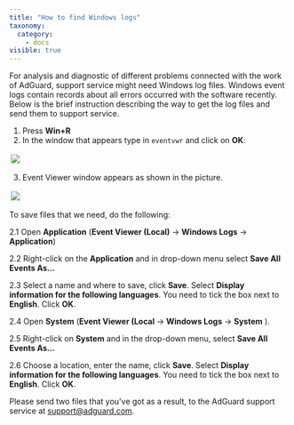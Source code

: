```yaml
---
title: "How to find Windows logs"
taxonomy:
  category:
    - docs
visible: true
---
```


For analysis and diagnostic of different problems connected with the work of AdGuard, support service might need Windows log files. Windows event logs contain records about all errors occurred with the software recently. Below is the brief instruction describing the way to get the log files and send them to support service.

1. Press **Win+R**
2. In the window that appears type in `eventvwr` and click on **OK**:

<img src="https://cdn.adguard.com/Adguard/kb/newscreenshots/En/eng_event_logs_1.png" style="border: 1px solid #efefef; max-width: 350px; padding: 2px;">

3. Event Viewer window appears as shown in the picture.

<img src="https://cdn.adguard.com/Adguard/kb/newscreenshots/En/eng_event_logs_2.png" style="border: 1px solid #efefef; max-width: 650px; padding: 2px;">

To save files that we need, do the following:

2.1 Open **Application** (**Event Viewer (Local)** -> **Windows Logs** -> **Application**)

2.2 Right-click on the **Application** and in drop-down menu select **Save All Events As...**

2.3 Select a name and where to save, click **Save**. Select **Display information for the following languages**. You need to tick the box next to **English**. Click **OK**.

2.4 Open **System** (**Event Viewer (Local** -> **Windows Logs** -> **System** ).

2.5 Right-click on **System** and in the drop-down menu, select **Save All Events As...**

2.6 Choose a location, enter the name, click **Save**. Select **Display information for the following languages**. You need to tick the box next to **English**. Click **OK**.

Please send two files that you've got as a result, to the AdGuard support service at support@adguard.com.
